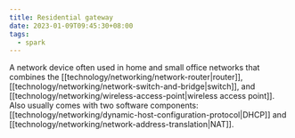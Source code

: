 ```yaml
---
title: Residential gateway
date: 2023-01-09T09:45:30+08:00
tags:
  - spark
---
```


A network device often used in home and small office networks that combines the [[technology/networking/network-router|router]], [[technology/networking/network-switch-and-bridge|switch]], and [[technology/networking/wireless-access-point|wireless access point]]. Also usually comes with two software components: [[technology/networking/dynamic-host-configuration-protocol|DHCP]] and [[technology/networking/network-address-translation|NAT]].
